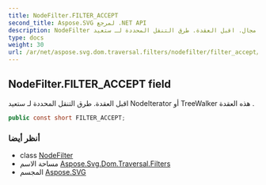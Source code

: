 ```yaml
---
title: NodeFilter.FILTER_ACCEPT
second_title: Aspose.SVG لمرجع .NET API
description: NodeFilter مجال. اقبل العقدة. طرق التنقل المحددة لـ ستعيد NodeIterator أو TreeWalker هذه العقدة .
type: docs
weight: 30
url: /ar/net/aspose.svg.dom.traversal.filters/nodefilter/filter_accept/
---
```

## NodeFilter.FILTER_ACCEPT field

اقبل العقدة. طرق التنقل المحددة لـ ستعيد NodeIterator أو TreeWalker هذه العقدة .

```csharp
public const short FILTER_ACCEPT;
```

### أنظر أيضا

* class [NodeFilter](../)
* مساحة الاسم [Aspose.Svg.Dom.Traversal.Filters](../../nodefilter/)
* المجسم [Aspose.SVG](../../../)



